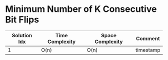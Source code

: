 # Minimum Number of K Consecutive Bit Flips

| Solution Idx | Time Complexity | Space Complexity | Comment   |
| ------------ | --------------- | ---------------- | --------- |
| 1            | O(n)            | O(n)             | timestamp |
